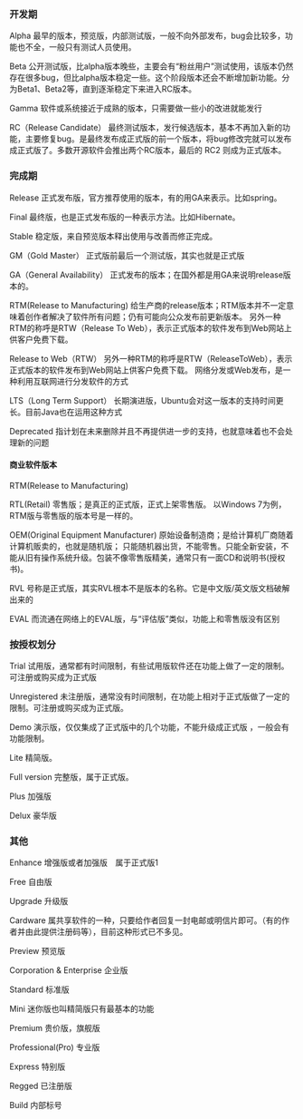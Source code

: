 ### 开发期
Alpha
最早的版本，预览版，内部测试版，一般不向外部发布，bug会比较多，功能也不全，一般只有测试人员使用。

Beta
公开测试版，比alpha版本晚些，主要会有“粉丝用户”测试使用，该版本仍然存在很多bug，但比alpha版本稳定一些。这个阶段版本还会不断增加新功能。分为Beta1、Beta2等，直到逐渐稳定下来进入RC版本。

Gamma
软件或系统接近于成熟的版本，只需要做一些小的改进就能发行

RC（Release Candidate）
最终测试版本，发行候选版本，基本不再加入新的功能，主要修复bug。是最终发布成正式版的前一个版本，将bug修改完就可以发布成正式版了。多数开源软件会推出两个RC版本，最后的 RC2 则成为正式版本。

### 完成期
Release
正式发布版，官方推荐使用的版本，有的用GA来表示。比如spring。

Final
最终版，也是正式发布版的一种表示方法。比如Hibernate。

Stable
稳定版，来自预览版本释出使用与改善而修正完成。

GM（Gold Master）
正式版前最后一个测试版，其实也就是正式版

GA（General Availability）
正式发布的版本；在国外都是用GA来说明release版本的。

RTM(Release to Manufacturing)
给生产商的release版本；RTM版本并不一定意味着创作者解决了软件所有问题；仍有可能向公众发布前更新版本。
另外一种RTM的称呼是RTW（Release To Web），表示正式版本的软件发布到Web网站上供客户免费下载。


Release to Web（RTW）
另外一种RTM的称呼是RTW（ReleaseToWeb），表示正式版本的软件发布到Web网站上供客户免费下载。
网络分发或Web发布，是一种利用互联网进行分发软件的方式

LTS（Long Term Support）
长期演进版，Ubuntu会对这一版本的支持时间更长。目前Java也在运用这种方式

Deprecated
指计划在未来删除并且不再提供进一步的支持，也就意味着也不会处理新的问题

#### 商业软件版本
RTM(Release to Manufacturing)

RTL(Retail)
零售版；是真正的正式版，正式上架零售版。
以Windows 7为例，RTM版与零售版的版本号是一样的。

OEM(Original Equipment Manufacturer)
原始设备制造商；是给计算机厂商随着计算机贩卖的，也就是随机版；
只能随机器出货，不能零售。只能全新安装，不能从旧有操作系统升级。包装不像零售版精美，通常只有一面CD和说明书(授权书)。

RVL
号称是正式版，其实RVL根本不是版本的名称。它是中文版/英文版文档破解出来的

EVAL
而流通在网络上的EVAL版，与“评估版”类似，功能上和零售版没有区别

### 按授权划分
Trial
试用版，通常都有时间限制，有些试用版软件还在功能上做了一定的限制。可注册或购买成为正式版

Unregistered
未注册版，通常没有时间限制，在功能上相对于正式版做了一定的限制。可注册或购买成为正式版。

Demo
演示版，仅仅集成了正式版中的几个功能，不能升级成正式版 ，一般会有功能限制。

Lite
精简版。

Full version
完整版，属于正式版。

Plus
加强版

Delux
豪华版

### 其他
Enhance
增强版或者加强版　属于正式版1

Free
自由版

Upgrade
升级版

Cardware
属共享软件的一种，只要给作者回复一封电邮或明信片即可。（有的作者并由此提供注册码等），目前这种形式已不多见。

Preview
预览版

Corporation & Enterprise
企业版

Standard
标准版

Mini
迷你版也叫精简版只有最基本的功能

Premium
贵价版，旗舰版

Professional(Pro)
专业版

Express
特别版

Regged
已注册版

Build
内部标号
